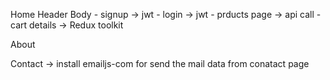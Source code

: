 Home
    Header
    Body
        - signup -> jwt
        - login -> jwt
            - prducts page -> api call
            - cart details -> Redux toolkit

About

Contact -> install emailjs-com for send the mail data from conatact page